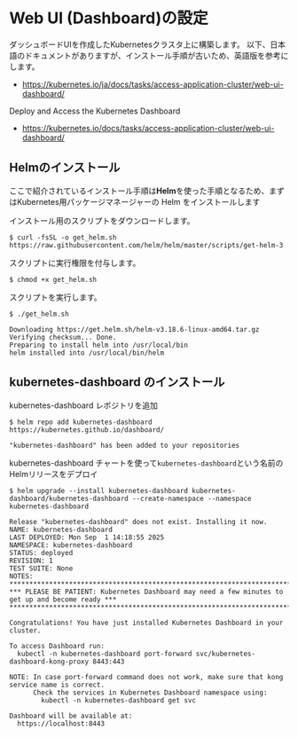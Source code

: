 # Web UI (Dashboard)の設定
ダッシュボードUIを作成したKubernetesクラスタ上に構築します。
以下、日本語のドキュメントがありますが、インストール手順が古いため、英語版を参考にします。
* https://kubernetes.io/ja/docs/tasks/access-application-cluster/web-ui-dashboard/

Deploy and Access the Kubernetes Dashboard
* https://kubernetes.io/docs/tasks/access-application-cluster/web-ui-dashboard/

## Helmのインストール
ここで紹介されているインストール手順は**Helm**を使った手順となるため、まずはKubernetes用パッケージマネージャーの Helm をインストールします

インストール用のスクリプトをダウンロードします。
```
$ curl -fsSL -o get_helm.sh https://raw.githubusercontent.com/helm/helm/master/scripts/get-helm-3
```

スクリプトに実行権限を付与します。
```
$ chmod +x get_helm.sh
```

スクリプトを実行します。
```
$ ./get_helm.sh

Downloading https://get.helm.sh/helm-v3.18.6-linux-amd64.tar.gz
Verifying checksum... Done.
Preparing to install helm into /usr/local/bin
helm installed into /usr/local/bin/helm
```

## kubernetes-dashboard のインストール
kubernetes-dashboard レポジトリを追加
```
$ helm repo add kubernetes-dashboard https://kubernetes.github.io/dashboard/

"kubernetes-dashboard" has been added to your repositories
```

kubernetes-dashboard チャートを使って`kubernetes-dashboard`という名前のHelmリリースをデプロイ
```
$ helm upgrade --install kubernetes-dashboard kubernetes-dashboard/kubernetes-dashboard --create-namespace --namespace kubernetes-dashboard

Release "kubernetes-dashboard" does not exist. Installing it now.
NAME: kubernetes-dashboard
LAST DEPLOYED: Mon Sep  1 14:18:55 2025
NAMESPACE: kubernetes-dashboard
STATUS: deployed
REVISION: 1
TEST SUITE: None
NOTES:
*************************************************************************************************
*** PLEASE BE PATIENT: Kubernetes Dashboard may need a few minutes to get up and become ready ***
*************************************************************************************************

Congratulations! You have just installed Kubernetes Dashboard in your cluster.

To access Dashboard run:
  kubectl -n kubernetes-dashboard port-forward svc/kubernetes-dashboard-kong-proxy 8443:443

NOTE: In case port-forward command does not work, make sure that kong service name is correct.
      Check the services in Kubernetes Dashboard namespace using:
        kubectl -n kubernetes-dashboard get svc

Dashboard will be available at:
  https://localhost:8443
```










